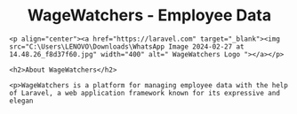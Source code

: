 <h1 align="center">WageWatchers - Employee Data</h1>

    <p align="center"><a href="https://laravel.com" target="_blank"><img src="C:\Users\LENOVO\Downloads\WhatsApp Image 2024-02-27 at 14.48.26_f8d37f60.jpg" width="400" alt=" WageWatchers Logo "></a></p>

    <h2>About WageWatchers</h2>

    <p>WageWatchers is a platform for managing employee data with the help of Laravel, a web application framework known for its expressive and elegan
